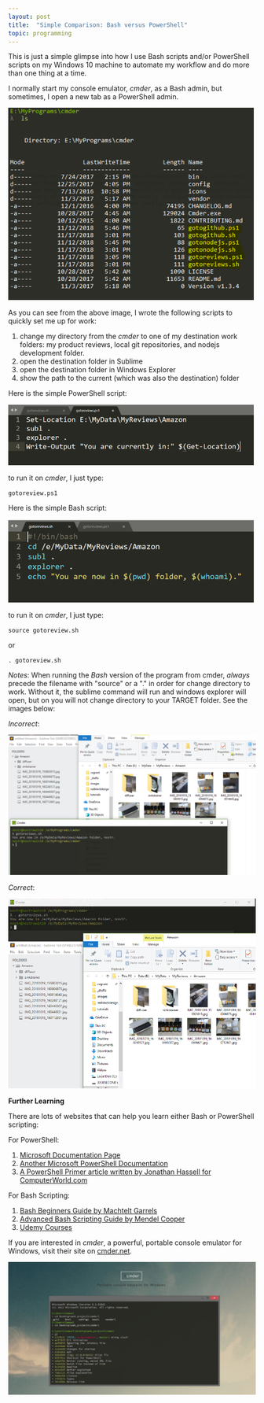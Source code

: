 ```yaml
---
layout: post
title:  "Simple Comparison: Bash versus PowerShell"
topic: programming
---
```


This is just a simple glimpse into how I use Bash scripts and/or PowerShell scripts on my Windows 10 machine to automate my workflow and do more than one thing at a time. 

I normally start my console emulator, _cmder_, as a Bash admin, but sometimes, I open a new tab as a PowerShell admin. 

<img src="/assets/images/tutorials/cmderinit.png" width="500px"/>

As you can see from the above image, I wrote the following scripts to quickly set me up for work:
1. change my directory from the _cmder_ to one of my destination work folders: my product reviews, local git repositories, and nodejs development folder.
2. open the destination folder in Sublime
3. open the destination folder in Windows Explorer
4. show the path to the current (which was also the destination) folder

Here is the simple PowerShell script:

<img src="/assets/images/tutorials/gotoreviewps1.png" width="500px"/>

to run it on _cmder_, I just type:
```
gotoreview.ps1
```

Here is the simple Bash script:

<img src="/assets/images/tutorials/gotoreviewsh.png" width="500px"/>

to run it on _cmder_, I just type:
```
source gotoreview.sh
```
or
```
. gotoreview.sh
```

_Notes_: When running the *Bash* version of the program from cmder, _always_ precede the filename with "source" or a "." in order for change directory to work. Without it, the sublime command will run and windows explorer will open, but on you will not change directory to your TARGET folder. See the images below:

_Incorrect_:

<img src="/assets/images/tutorials/aftermathgotoreviewsh.png"/>

_Correct_:

<img src="/assets/images/tutorials/aftermathgotoreviewsh2.png"/>



**Further Learning**

There are lots of websites that can help you learn either Bash or PowerShell scripting:

For PowerShell:
1. [Microsoft Documentation Page](https://docs.microsoft.com/en-us/PowerShell/scripting/PowerShell-Scripting?view=PowerShell-5.1)
2. [Another Microsoft PowerShell Documentation](https://docs.microsoft.com/en-us/PowerShell/)
3. [A PowerShell Primer article written by Jonathan Hassell for ComputerWorld.com](https://www.computerworld.com/article/2879205/data-center/PowerShell-for-beginners-scripts-and-loops.html?page=3)

For Bash Scripting:
1. [Bash Beginners Guide by Machtelt Garrels](http://tldp.org/LDP/Bash-Beginners-Guide/html/Bash-Beginners-Guide.html) 
2. [Advanced Bash Scripting Guide by Mendel Cooper](https://www.tldp.org/LDP/abs/html/)
3. [Udemy Courses](https://www.udemy.com/courses/search/?src=ukw&q=bash+)

If you are interested in _cmder_, a powerful, portable console emulator for Windows, visit their site on [cmder.net](http://cmder.net/). 


<img src="/assets/images/tutorials/cmderdotnet.png"/>
